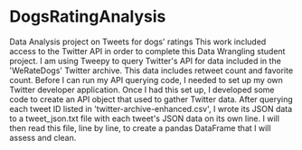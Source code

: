 # DogsRatingAnalysis
Data Analysis project on Tweets for dogs' ratings
This work included access to the Twitter API in order to complete this Data Wrangling student project. I am using Tweepy to query Twitter's API for data included in the 'WeRateDogs' Twitter archive. This data includes retweet count and favorite count. Before I can run my API querying code, I needed to set up my own Twitter developer application. Once I had this set up, I developed some code to create an API object that used to gather Twitter data. After querying each tweet ID listed in 'twitter-archive-enhanced.csv', I wrote its JSON data to a tweet_json.txt file with each tweet's JSON data on its own line. I will then read this file, line by line, to create a pandas DataFrame that I will assess and clean.
<br>
